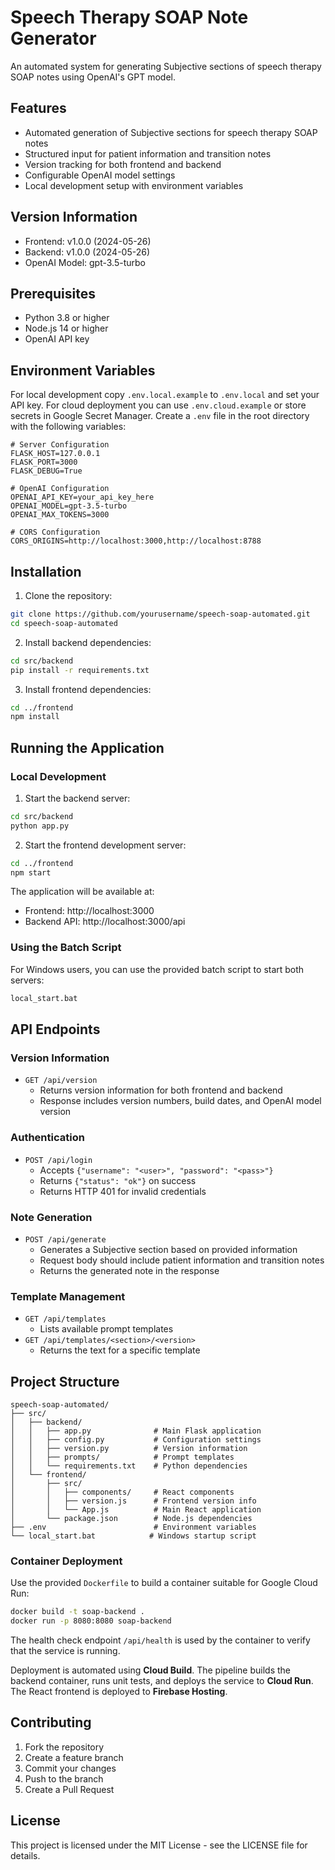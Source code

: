 # Speech Therapy SOAP Note Generator

An automated system for generating Subjective sections of speech therapy SOAP notes using OpenAI's GPT model.

## Features

- Automated generation of Subjective sections for speech therapy SOAP notes
- Structured input for patient information and transition notes
- Version tracking for both frontend and backend
- Configurable OpenAI model settings
- Local development setup with environment variables

## Version Information

- Frontend: v1.0.0 (2024-05-26)
- Backend: v1.0.0 (2024-05-26)
- OpenAI Model: gpt-3.5-turbo

## Prerequisites

- Python 3.8 or higher
- Node.js 14 or higher
- OpenAI API key

## Environment Variables

For local development copy `.env.local.example` to `.env.local` and set your API key.
For cloud deployment you can use `.env.cloud.example` or store secrets in Google Secret Manager.
Create a `.env` file in the root directory with the following variables:

```env
# Server Configuration
FLASK_HOST=127.0.0.1
FLASK_PORT=3000
FLASK_DEBUG=True

# OpenAI Configuration
OPENAI_API_KEY=your_api_key_here
OPENAI_MODEL=gpt-3.5-turbo
OPENAI_MAX_TOKENS=3000

# CORS Configuration
CORS_ORIGINS=http://localhost:3000,http://localhost:8788
```

## Installation

1. Clone the repository:
```bash
git clone https://github.com/yourusername/speech-soap-automated.git
cd speech-soap-automated
```

2. Install backend dependencies:
```bash
cd src/backend
pip install -r requirements.txt
```

3. Install frontend dependencies:
```bash
cd ../frontend
npm install
```

## Running the Application

### Local Development

1. Start the backend server:
```bash
cd src/backend
python app.py
```

2. Start the frontend development server:
```bash
cd ../frontend
npm start
```

The application will be available at:
- Frontend: http://localhost:3000
- Backend API: http://localhost:3000/api

### Using the Batch Script

For Windows users, you can use the provided batch script to start both servers:

```bash
local_start.bat
```

## API Endpoints

### Version Information
- `GET /api/version`
  - Returns version information for both frontend and backend
  - Response includes version numbers, build dates, and OpenAI model version

### Authentication
- `POST /api/login`
  - Accepts `{"username": "<user>", "password": "<pass>"}`
  - Returns `{"status": "ok"}` on success
  - Returns HTTP 401 for invalid credentials

### Note Generation
- `POST /api/generate`
  - Generates a Subjective section based on provided information
  - Request body should include patient information and transition notes
  - Returns the generated note in the response

### Template Management
- `GET /api/templates`
  - Lists available prompt templates
- `GET /api/templates/<section>/<version>`
  - Returns the text for a specific template

## Project Structure

```
speech-soap-automated/
├── src/
│   ├── backend/
│   │   ├── app.py              # Main Flask application
│   │   ├── config.py           # Configuration settings
│   │   ├── version.py          # Version information
│   │   ├── prompts/            # Prompt templates
│   │   └── requirements.txt    # Python dependencies
│   └── frontend/
│       ├── src/
│       │   ├── components/     # React components
│       │   ├── version.js      # Frontend version info
│       │   └── App.js          # Main React application
│       └── package.json        # Node.js dependencies
├── .env                        # Environment variables
└── local_start.bat            # Windows startup script
```

### Container Deployment

Use the provided `Dockerfile` to build a container suitable for Google Cloud Run:

```bash
docker build -t soap-backend .
docker run -p 8080:8080 soap-backend
```

The health check endpoint `/api/health` is used by the container to verify that
the service is running.

Deployment is automated using **Cloud Build**. The pipeline builds the backend
container, runs unit tests, and deploys the service to **Cloud Run**. The React
frontend is deployed to **Firebase Hosting**.

## Contributing

1. Fork the repository
2. Create a feature branch
3. Commit your changes
4. Push to the branch
5. Create a Pull Request

## License

This project is licensed under the MIT License - see the LICENSE file for details. 
